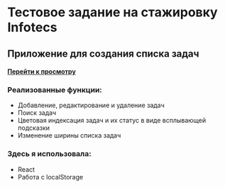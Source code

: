 # Тестовое задание на стажировку Infotecs
## Приложение для создания списка задач
#### [Перейти к просмотру](https://infotecs-react-saydazimova.netlify.app/)

### Реализованные функции:
- Добавление, редактирование и удаление задач
- Поиск задач
- Цветовая индексация задач и их статус в виде всплывающей подсказки
- Изменение ширины списка задач

### Здесь я использовала:
- React
- Работа с localStorage
